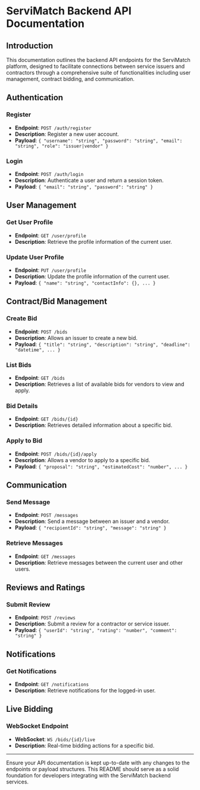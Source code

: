 # ServiMatch Backend API Documentation

## Introduction
This documentation outlines the backend API endpoints for the ServiMatch platform, designed to facilitate connections between service issuers and contractors through a comprehensive suite of functionalities including user management, contract bidding, and communication.

## Authentication

### Register
- **Endpoint**: `POST /auth/register`
- **Description**: Register a new user account.
- **Payload**: `{ "username": "string", "password": "string", "email": "string", "role": "issuer|vendor" }`

### Login
- **Endpoint**: `POST /auth/login`
- **Description**: Authenticate a user and return a session token.
- **Payload**: `{ "email": "string", "password": "string" }`

## User Management

### Get User Profile
- **Endpoint**: `GET /user/profile`
- **Description**: Retrieve the profile information of the current user.

### Update User Profile
- **Endpoint**: `PUT /user/profile`
- **Description**: Update the profile information of the current user.
- **Payload**: `{ "name": "string", "contactInfo": {}, ... }`

## Contract/Bid Management

### Create Bid
- **Endpoint**: `POST /bids`
- **Description**: Allows an issuer to create a new bid.
- **Payload**: `{ "title": "string", "description": "string", "deadline": "datetime", ... }`

### List Bids
- **Endpoint**: `GET /bids`
- **Description**: Retrieves a list of available bids for vendors to view and apply.

### Bid Details
- **Endpoint**: `GET /bids/{id}`
- **Description**: Retrieves detailed information about a specific bid.

### Apply to Bid
- **Endpoint**: `POST /bids/{id}/apply`
- **Description**: Allows a vendor to apply to a specific bid.
- **Payload**: `{ "proposal": "string", "estimatedCost": "number", ... }`

## Communication

### Send Message
- **Endpoint**: `POST /messages`
- **Description**: Send a message between an issuer and a vendor.
- **Payload**: `{ "recipientId": "string", "message": "string" }`

### Retrieve Messages
- **Endpoint**: `GET /messages`
- **Description**: Retrieve messages between the current user and other users.

## Reviews and Ratings

### Submit Review
- **Endpoint**: `POST /reviews`
- **Description**: Submit a review for a contractor or service issuer.
- **Payload**: `{ "userId": "string", "rating": "number", "comment": "string" }`

## Notifications

### Get Notifications
- **Endpoint**: `GET /notifications`
- **Description**: Retrieve notifications for the logged-in user.

## Live Bidding

### WebSocket Endpoint
- **WebSocket**: `WS /bids/{id}/live`
- **Description**: Real-time bidding actions for a specific bid.

---

Ensure your API documentation is kept up-to-date with any changes to the endpoints or payload structures. This README should serve as a solid foundation for developers integrating with the ServiMatch backend services.
